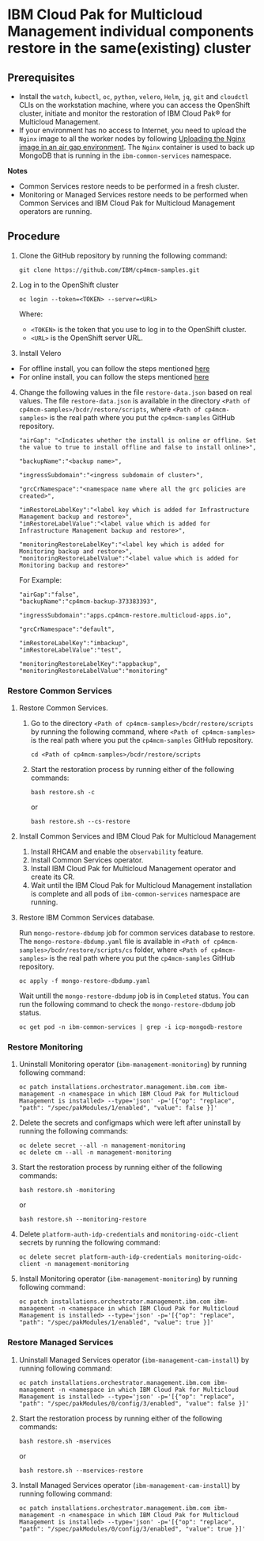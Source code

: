 # IBM Cloud Pak for Multicloud Management individual components restore in the same(existing) cluster

## Prerequisites

- Install the `watch`, `kubectl`, `oc`, `python`, `velero`, `Helm`, `jq`, `git` and `cloudctl` CLIs on the workstation machine, where you can access the OpenShift cluster, initiate and monitor the restoration of IBM Cloud Pak® for Multicloud Management.
- If your environment has no access to Internet, you need to upload the `Nginx` image to all the worker nodes by following [Uploading the Nginx image in an air gap environment](../install/UploadNginxImageOnAirgap.md). The `Nginx` container is used to back up MongoDB that is running in the `ibm-common-services` namespace.

**Notes**
- Common Services restore needs to be performed in a fresh cluster.
- Monitoring or Managed Services restore needs to be performed when Common Services and IBM Cloud Pak for Multicloud Management operators are running.

## Procedure

1. Clone the GitHub repository by running the following command:

     ```
     git clone https://github.com/IBM/cp4mcm-samples.git
     ```
       
2. Log in to the OpenShift cluster

     ```
     oc login --token=<TOKEN> --server=<URL>
     ```

     Where:
   
     - `<TOKEN>` is the token that you use to log in to the OpenShift cluster.
     - `<URL>` is the OpenShift server URL.

3. Install Velero

  - For offline install, you can follow the steps mentioned [here](../install/InstallVeleroOnAirgap.md)
  - For online install, you can follow the steps mentioned [here](../install/VeleroInstallation.md)

4. Change the following values in the file `restore-data.json` based on real values. The file `restore-data.json` is available in the directory `<Path of cp4mcm-samples>/bcdr/restore/scripts`, where `<Path of cp4mcm-samples>` is the real path where you put the `cp4mcm-samples` GitHub repository.

   ```
   "airGap": "<Indicates whether the install is online or offline. Set the value to true to install offline and false to install online>",
       
   "backupName":"<backup name>",
        
   "ingressSubdomain":"<ingress subdomain of cluster>",
        
   "grcCrNamespace":"<namespace name where all the grc policies are created>",
        
   "imRestoreLabelKey":"<label key which is added for Infrastructure Management backup and restore>",
   "imRestoreLabelValue":"<label value which is added for Infrastructure Management backup and restore>",

   "monitoringRestoreLabelKey":"<label key which is added for Monitoring backup and restore>",
   "monitoringRestoreLabelValue":"<label value which is added for Monitoring backup and restore>" 
   ```

   For Example:

    ```
    "airGap":"false",
    "backupName":"cp4mcm-backup-373383393",

    "ingressSubdomain":"apps.cp4mcm-restore.multicloud-apps.io",

    "grcCrNamespace":"default",

    "imRestoreLabelKey":"imbackup",
    "imRestoreLabelValue":"test",

    "monitoringRestoreLabelKey":"appbackup",
    "monitoringRestoreLabelValue":"monitoring"
    ```

### Restore Common Services
1. Restore Common Services.

    1. Go to the directory `<Path of cp4mcm-samples>/bcdr/restore/scripts` by running the following command, where `<Path of cp4mcm-samples>` is the real path where you put the `cp4mcm-samples` GitHub repository.

       ```
       cd <Path of cp4mcm-samples>/bcdr/restore/scripts
       ```

    2. Start the restoration process by running either of the following commands:

       ```
       bash restore.sh -c
       ```
       or 

       ```
       bash restore.sh --cs-restore
       ```

2. Install Common Services and IBM Cloud Pak for Multicloud Management

    1. Install RHCAM and enable the `observability` feature.
    2. Install Common Services operator.
    3. Install IBM Cloud Pak for Multicloud Management operator and create its CR.
    4. Wait until the IBM Cloud Pak for Multicloud Management installation is complete and all pods of `ibm-common-services` namespace are running.

3. Restore IBM Common Services database.

    Run `mongo-restore-dbdump` job for common services database to restore. The `mongo-restore-dbdump.yaml` file is available in `<Path of cp4mcm-samples>/bcdr/restore/scripts/cs` folder, where `<Path of cp4mcm-samples>` is the real path where you put the `cp4mcm-samples` GitHub repository.

    ```
    oc apply -f mongo-restore-dbdump.yaml
    ```
    
    Wait untill the `mongo-restore-dbdump` job is in `Completed` status. You can run the following command to check the `mongo-restore-dbdump` job status.

    ```
    oc get pod -n ibm-common-services | grep -i icp-mongodb-restore
    ``` 

### Restore Monitoring
1. Uninstall Monitoring operator (`ibm-management-monitoring`) by running following command:

   ```
   oc patch installations.orchestrator.management.ibm.com ibm-management -n <namespace in which IBM Cloud Pak for Multicloud Management is installed> --type='json' -p='[{"op": "replace", "path": "/spec/pakModules/1/enabled", "value": false }]'
   ```

2. Delete the secrets and configmaps which were left after uninstall by running the following commands:

    ```
    oc delete secret --all -n management-monitoring
    oc delete cm --all -n management-monitoring
    ```

3. Start the restoration process by running either of the following commands:

    ```
    bash restore.sh -monitoring
    ```
    or 
  
    ```
    bash restore.sh --monitoring-restore
    ```

4. Delete `platform-auth-idp-credentials` and `monitoring-oidc-client` secrets by running the following command:
  
    ```
    oc delete secret platform-auth-idp-credentials monitoring-oidc-client -n management-monitoring
    ```

5. Install Monitoring operator (`ibm-management-monitoring`) by running following command:

   ```
   oc patch installations.orchestrator.management.ibm.com ibm-management -n <namespace in which IBM Cloud Pak for Multicloud Management is installed> --type='json' -p='[{"op": "replace", "path": "/spec/pakModules/1/enabled", "value": true }]'
   ```


### Restore Managed Services
1. Uninstall Managed Services operator (`ibm-management-cam-install`) by running following command:

   ```
   oc patch installations.orchestrator.management.ibm.com ibm-management -n <namespace in which IBM Cloud Pak for Multicloud Management is installed> --type='json' -p='[{"op": "replace", "path": "/spec/pakModules/0/config/3/enabled", "value": false }]'
   ```

2. Start the restoration process by running either of the following commands:

    ```
    bash restore.sh -mservices
    ```
    or 
  
    ```
    bash restore.sh --mservices-restore
    ```

3. Install Managed Services operator (`ibm-management-cam-install`) by running following command:

   ```
   oc patch installations.orchestrator.management.ibm.com ibm-management -n <namespace in which IBM Cloud Pak for Multicloud Management is installed> --type='json' -p='[{"op": "replace", "path": "/spec/pakModules/0/config/3/enabled", "value": true }]'
   ```

